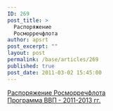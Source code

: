 ```yaml
---
ID: 269
post_title: >
  Распоряжение
  Росморречфлота
author: apsrt
post_excerpt: ""
layout: post
permalink: /base/articles/269
published: true
post_date: 2011-03-02 15:45:00
---
```

<a href="http://www.apsrt.ru/docs/AD29-p.tif">Распоряжение Росморречфлота</a><br />
<a href="http://www.apsrt.ru/docs/vvp2011-2013.xls">Программа ВВП - 2011-2013 гг.</a>
